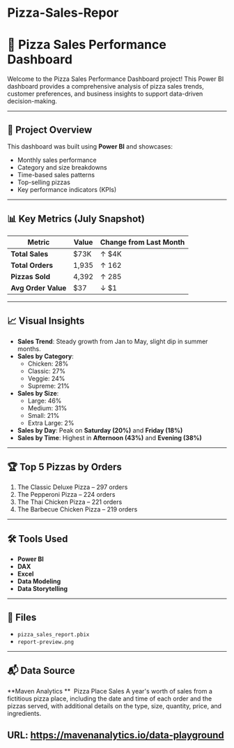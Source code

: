 # Pizza-Sales-Repor
# 🍕 Pizza Sales Performance Dashboard

Welcome to the Pizza Sales Performance Dashboard project! This Power BI dashboard provides a comprehensive analysis of pizza sales trends, customer preferences, and business insights to support data-driven decision-making.

---

## 📂 Project Overview

This dashboard was built using **Power BI** and showcases:
- Monthly sales performance
- Category and size breakdowns
- Time-based sales patterns
- Top-selling pizzas
- Key performance indicators (KPIs)

---

## 📊 Key Metrics (July Snapshot)

| Metric                | Value     | Change from Last Month |
|----------------------|-----------|-------------------------|
| **Total Sales**      | \$73K     | ↑ \$4K                  |
| **Total Orders**     | 1,935     | ↑ 162                   |
| **Pizzas Sold**      | 4,392     | ↑ 285                   |
| **Avg Order Value**  | \$37      | ↓ \$1                   |

---

## 📈 Visual Insights

- **Sales Trend**: Steady growth from Jan to May, slight dip in summer months.
- **Sales by Category**:
  - Chicken: 28%
  - Classic: 27%
  - Veggie: 24%
  - Supreme: 21%
- **Sales by Size**:
  - Large: 46%
  - Medium: 31%
  - Small: 21%
  - Extra Large: 2%
- **Sales by Day**: Peak on **Saturday (20%)** and **Friday (18%)**
- **Sales by Time**: Highest in **Afternoon (43%)** and **Evening (38%)**

---

## 🏆 Top 5 Pizzas by Orders

1. The Classic Deluxe Pizza – 297 orders  
2. The Pepperoni Pizza – 224 orders  
3. The Thai Chicken Pizza – 221 orders  
4. The Barbecue Chicken Pizza – 219 orders  

---

## 🛠 Tools Used

- **Power BI**
- **DAX**
- **Excel**
- **Data Modeling**
- **Data Storytelling**

---

## 📎 Files

- `pizza_sales_report.pbix` 
- `report-preview.png` 

---

## 📬 Data Source

**Maven Analytics **  
Pizza Place Sales
A year's worth of sales from a fictitious pizza place, including the date and time of each order and the pizzas served, with additional details on the type, size, quantity, price, and ingredients.

URL: https://mavenanalytics.io/data-playground
---

